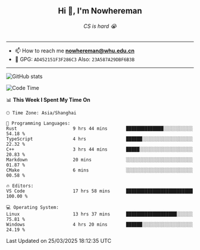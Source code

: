 <h2 align="center">Hi 👋, I'm Nowhereman</h2>
<h6 align="center">CS is hard 😭</h6>

---
- 📫 How to reach me **nowhereman@whu.edu.cn**
- 🔑 GPG: `AD452151F3F286C3`  Also: `23A587A29DBF6B3B`

---
![GitHub stats](https://github-readme-stats.vercel.app/api?username=nowherechan&theme=transparent&rank_icon=github&include_all_commits=true&count_private=true)

<!--START_SECTION:waka-->
![Code Time](http://img.shields.io/badge/Code%20Time-782%20hrs%2037%20mins-blue)

📊 **This Week I Spent My Time On** 

```text
🕑︎ Time Zone: Asia/Shanghai

💬 Programming Languages: 
Rust                     9 hrs 44 mins       ██████████████░░░░░░░░░░░   54.18 % 
TypeScript               4 hrs               ██████░░░░░░░░░░░░░░░░░░░   22.32 % 
C++                      3 hrs 44 mins       █████░░░░░░░░░░░░░░░░░░░░   20.83 % 
Markdown                 20 mins             ░░░░░░░░░░░░░░░░░░░░░░░░░   01.87 % 
CMake                    6 mins              ░░░░░░░░░░░░░░░░░░░░░░░░░   00.58 % 

🔥 Editors: 
VS Code                  17 hrs 58 mins      █████████████████████████   100.00 % 

💻 Operating System: 
Linux                    13 hrs 37 mins      ███████████████████░░░░░░   75.81 % 
Windows                  4 hrs 20 mins       ██████░░░░░░░░░░░░░░░░░░░   24.19 % 
```


 Last Updated on 25/03/2025 18:12:35 UTC
<!--END_SECTION:waka-->
